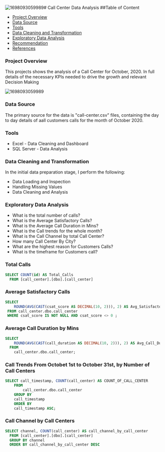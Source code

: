 ![1698093059989](https://github.com/toyinyayu/Call_Center-Analysis/assets/31111105/34e0cbaa-b28e-4c60-aec1-5bddced03458)# Call Center Data Analysis
##Table of Content
- [Project Overview](#project-overview)
- [Data Source](#data-source)
- [Tools](#tools)
- [Data Cleaning and Transformation](#data-cleaning-and-transformation)
- [Exploratory Data Analysis](#exploratory-data-analysis)
- [Recommendation](#recommendation)
- [References](#references)


### Project Overview
This projects shows the analysis of a Call Center for October, 2020. In full details of the necessary KPIs needed to drive 
the growth and relevant Decision Making 

![1698093059989](https://github.com/toyinyayu/Call_Center-Analysis/assets/31111105/0754bdf3-6fa4-44fb-ab47-4c4e07ad6b76)


### Data Source
The primary source for the data is "call-center.csv" files, containing the day to day details of aall customers calls for the month of October 2020.

### Tools
- Excel - Data Cleaning and Dashboard
- SQL Server - Data Analysis

### Data Cleaning and Transformation
In the initial data preparation stage, I perform the following:

- Data Loading and Inspection
- Handling Missing Values
- Data Cleaning and Analysis

### Exploratory Data Analysis

- What is the total number of calls?
- What is the Average Satisfactory Calls?
- What is the Average Call Duration in Mins?
- What is the Call trends for the whole month?
- What is the Call Channel by total Call Center?
- How many Call Center By City?
- What are the highest reason for Customers Calls?
- What is the timeframe for Customers call?

### Total Calls

```SQL
SELECT COUNT(id) AS Total_Calls
  FROM [call_center].[dbo].[call_center]
```

### Average Satisfactory Calls

```SQL
SELECT 
	ROUND(AVG(CAST(csat_score AS DECIMAL(10, 2))), 2) AS Avg_Satisfactory_Call
 FROM call_center.dbo.call_center
 WHERE csat_score IS NOT NULL AND csat_score <> 0 ;

```

### Average Call Duration by Mins

```SQL
SELECT 
	ROUND(AVG(CAST(call_duration AS DECIMAL(10, 2))), 2) AS Avg_Call_Duration_by_Mins
  FROM
	call_center.dbo.call_center;

```

### Call Trends From Octobet 1st to October 31st, by Number of Call Centers

```SQL
SELECT call_timestamp, COUNT(call_center) AS COUNT_OF_CALL_CENTER
	FROM 
		call_center.dbo.call_center
	GROUP BY
	call_timestamp
	ORDER BY
	call_timestamp ASC;
```

### Call Channel by Call Centers

```SQL
SELECT channel, COUNT(call_center) AS call_channel_by_call_center
  FROM [call_center].[dbo].[call_center]
  GROUP BY channel 
  ORDER BY call_channel_by_call_center DESC

```
